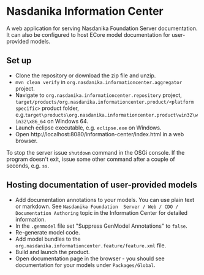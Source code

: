 # Nasdanika Information Center
A web application for serving Nasdanika Foundation Server documentation. 
It can also be configured to host ECore model documentation for user-provided models.

## Set up
* Clone the repository or download the zip file and unzip.
* ``mvn clean verify`` in ``org.nasdanika.informationcenter.aggregator`` project.
* Navigate to ``org.nasdanika.informationcenter.repository`` project, ``target/products/org.nasdanika.informationcenter.product/<platform specific>`` product folder, e.g.``target\products\org.nasdanika.informationcenter.product\win32\win32\x86_64`` on Windows 64.
* Launch eclipse executable, e.g. ``eclipse.exe`` on Windows.
* Open http://localhost:8080/information-center/index.html in a web browser. 

To stop the server issue ``shutdown`` command in the OSGi console. If the program doesn't exit, issue some other command after a couple of seconds, e.g. ``ss``.   

## Hosting documentation of user-provided models
* Add documentation annotations to your models. You can use plain text or markdown. See ``Nasdanika Foundation  Server / Web / CDO / Documentation Authoring`` topic in the Information Center for detailed information.
* In the ``.genmodel`` file set "Suppress GenModel Annotations" to ``false``.
* Re-generate model code. 
* Add model bundles to the ``org.nasdanika.informationcenter.feature/feature.xml`` file.
* Build and launch the product.
* Open documentation page in the browser - you should see documentation for your models under ``Packages/Global``.  
